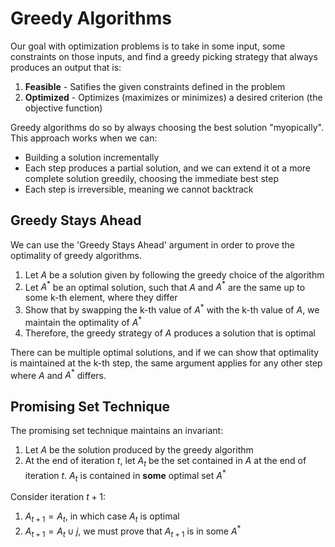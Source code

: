 # Greedy Algorithms
Our goal with optimization problems is to take in some input, some constraints on those inputs, and find a greedy picking strategy that always produces an output that is:
1. **Feasible** - Satifies the given constraints defined in the problem
2. **Optimized** - Optimizes (maximizes or minimizes) a desired criterion (the objective function)

Greedy algorithms do so by always choosing the best solution "myopically". This approach works when we can:
* Building a solution incrementally
* Each step produces a partial solution, and we can extend it ot a more complete solution greedily, choosing the immediate best step
* Each step is irreversible, meaning we cannot backtrack

## Greedy Stays Ahead
We can use the 'Greedy Stays Ahead' argument in order to prove the optimality of greedy algorithms.
1. Let $A$ be a solution given by following the greedy choice of the algorithm
2. Let $A^*$ be an optimal solution, such that $A$ and $A^*$ are the same up to some k-th element, where they differ
3. Show that by swapping the k-th value of $A^*$ with the k-th value of $A$, we maintain the optimality of $A^*$
4. Therefore, the greedy strategy of $A$ produces a solution that is optimal

There can be multiple optimal solutions, and if we can show that optimality is maintained at the k-th step, the same argument applies for any other step where $A$ and $A^*$ differs.

## Promising Set Technique
The promising set technique maintains an invariant:
1. Let $A$ be the solution produced by the greedy algorithm
2. At the end of iteration $t$, let $A_t$ be the set contained in $A$ at the end of iteration $t$. $A_t$ is contained in **some** optimal set $A^*$

Consider iteration $t+1$:
1. $A_{t+1} = A_t$, in which case $A_t$ is optimal
2. $A_{t+1}=A_t \cup j$, we must prove that $A_{t+1}$ is in some $A^*$
